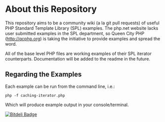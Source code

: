 About this Repository
=====================

This repository aims to be a community wiki (a la git pull requests) of useful PHP Standard Template Library (SPL) examples. The php.net website lacks user submitted examples in the SPL department, so Queen City PHP (http://qcphp.org) is taking the initiative to provide examples and spread the word.

All of the base level PHP files are working examples of their SPL iterator counterparts. Documentation will be added to the readme in the future.

Regarding the Examples
-------------------------

Each example can be run from the command line, i.e.:

````
php -f caching-iterator.php
````

Which will produce example output in your console/terminal.


[![Bitdeli Badge](https://d2weczhvl823v0.cloudfront.net/cballou/php-spl-iterator-interface-examples/trend.png)](https://bitdeli.com/free "Bitdeli Badge")

